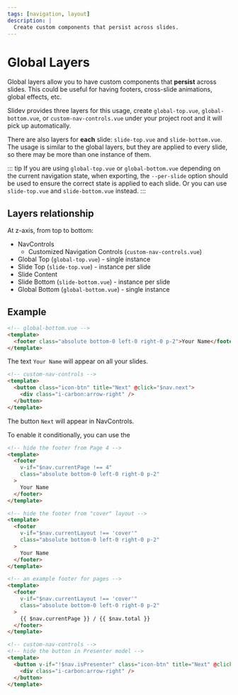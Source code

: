 ```yaml
---
tags: [navigation, layout]
description: |
  Create custom components that persist across slides.
---
```


# Global Layers

Global layers allow you to have custom components that **persist** across slides. This could be useful for having footers, cross-slide animations, global effects, etc.

Slidev provides three layers for this usage, create `global-top.vue`, `global-bottom.vue`, or `custom-nav-controls.vue` under your project root and it will pick up automatically.

There are also layers for **each** slide: `slide-top.vue` and `slide-bottom.vue`. The usage is similar to the global layers, but they are applied to every slide, so there may be more than one instance of them.

::: tip
If you are using `global-top.vue` or `global-bottom.vue` depending on the current navigation state, when exporting, the `--per-slide` option should be used to ensure the correct state is applied to each slide. Or you can use `slide-top.vue` and `slide-bottom.vue` instead.
:::

## Layers relationship

At z-axis, from top to bottom:

- NavControls
  - Customized Navigation Controls (`custom-nav-controls.vue`)
- Global Top (`global-top.vue`) - single instance
- Slide Top (`slide-top.vue`) - instance per slide
- Slide Content
- Slide Bottom (`slide-bottom.vue`) - instance per slide
- Global Bottom (`global-bottom.vue`) - single instance

## Example

```html
<!-- global-bottom.vue -->
<template>
  <footer class="absolute bottom-0 left-0 right-0 p-2">Your Name</footer>
</template>
```

The text `Your Name` will appear on all your slides.

```html
<!-- custom-nav-controls -->
<template>
  <button class="icon-btn" title="Next" @click="$nav.next">
    <div class="i-carbon:arrow-right" />
  </button>
</template>
```

The button `Next` will appear in NavControls.

To enable it conditionally, you can use the <LinkInline link="guide/global-context" />

```html
<!-- hide the footer from Page 4 -->
<template>
  <footer
    v-if="$nav.currentPage !== 4"
    class="absolute bottom-0 left-0 right-0 p-2"
  >
    Your Name
  </footer>
</template>
```

```html
<!-- hide the footer from "cover" layout -->
<template>
  <footer
    v-if="$nav.currentLayout !== 'cover'"
    class="absolute bottom-0 left-0 right-0 p-2"
  >
    Your Name
  </footer>
</template>
```

```html
<!-- an example footer for pages -->
<template>
  <footer
    v-if="$nav.currentLayout !== 'cover'"
    class="absolute bottom-0 left-0 right-0 p-2"
  >
    {{ $nav.currentPage }} / {{ $nav.total }}
  </footer>
</template>
```

```html
<!-- custom-nav-controls -->
<!-- hide the button in Presenter model -->
<template>
  <button v-if="!$nav.isPresenter" class="icon-btn" title="Next" @click="$nav.next">
    <div class="i-carbon:arrow-right" />
  </button>
</template>
```
